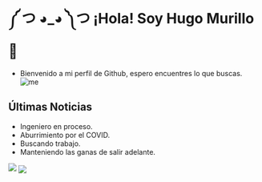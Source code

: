  # ༼ つ ◕_◕ ༽つ ¡Hola! Soy Hugo Murillo 👋
 
 - Bienvenido a mi perfil de Github, espero encuentres lo que buscas.
  ![me](https://thumbs.gfycat.com/ZigzagLoathsomeIridescentshark-max-14mb.gif)
 
 ## Últimas Noticias
 - Ingeniero en proceso.
 - Aburrimiento por el COVID.
 - Buscando trabajo.
 - Manteniendo las ganas de salir adelante.
<a>
 <img src="https://github-readme-stats.vercel.app/api?username=huguito17&&show_icons=true&title_color=ffffff&icon_color=bb2acf&text_color=daf7dc&bg_color=191919">
</a>
<a>
 <img align="center" src="https://github-readme-stats.vercel.app/api/top-langs/?username=huguito17&theme=light&hide_langs_below=1&layout=compact&bg_color=191919&text_color=daf7dc" />
</a>

